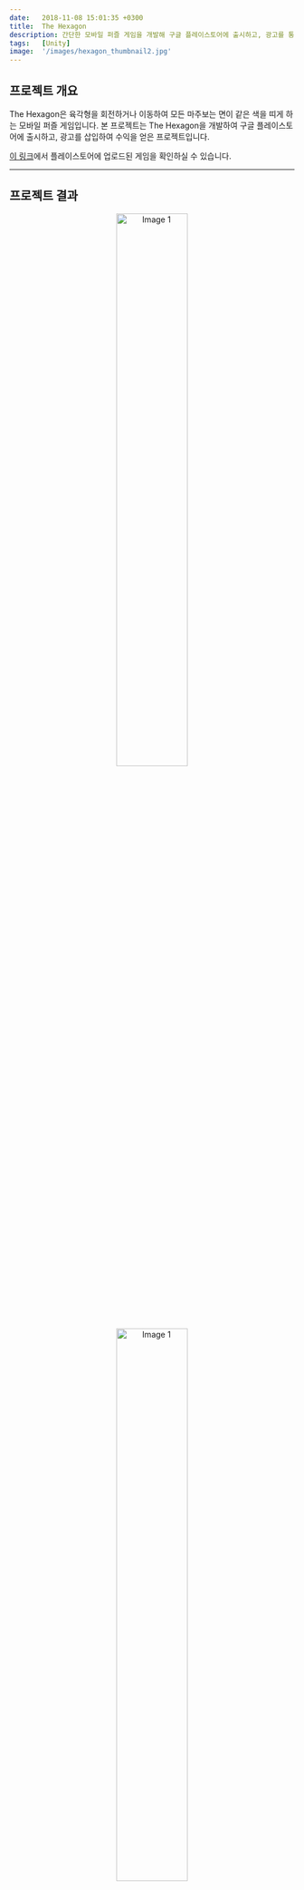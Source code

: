 ```yaml
---
date:   2018-11-08 15:01:35 +0300
title:  The Hexagon
description: 간단한 모바일 퍼즐 게임을 개발해 구글 플레이스토어에 출시하고, 광고를 통해 수익화를 진행한 프로젝트입니다.
tags:   [Unity]
image:  '/images/hexagon_thumbnail2.jpg'
---
```


## 프로젝트 개요

The Hexagon은 육각형을 회전하거나 이동하여 모든 마주보는 면이 같은 색을 띠게 하는 모바일 퍼즐 게임입니다. 본 프로젝트는 The Hexagon을 개발하여 구글 플레이스토어에 출시하고, 광고를 삽입하여 수익을 얻은 프로젝트입니다.

[이 링크](https://play.google.com/store/apps/details?id=com.TeamIllustree.TheHexagon&hl=ko)에서 플레이스토어에 업로드된 게임을 확인하실 수 있습니다.

***

## 프로젝트 결과

<div style="text-align: center;">
  <img src="/images/hexagon4.gif" alt="Image 1" style="width: 50%;"/><br><br>
  <img src="/images/hexagon1.gif" alt="Image 1" style="width: 50%;"/><br><br>
  <img src="/images/hexagon2.gif" alt="Image 1" style="width: 50%;"/><br><br>
  <img src="/images/hexagon3.gif" alt="Image 1" style="width: 50%;"/>
</div>
